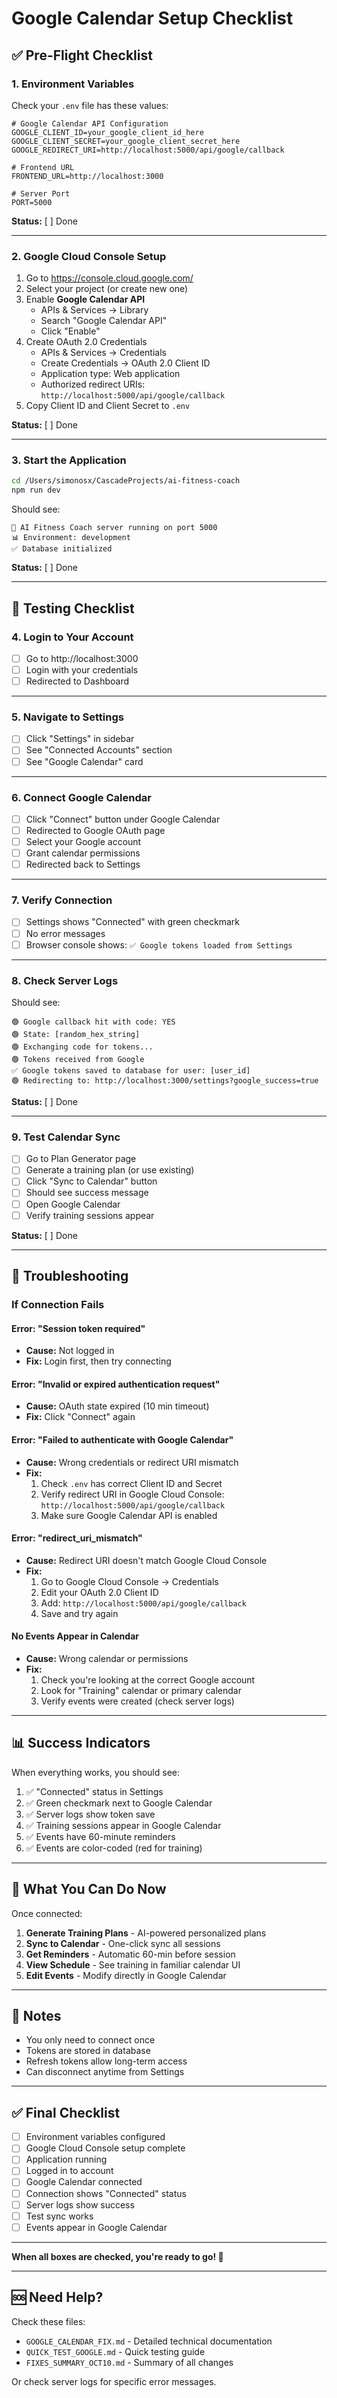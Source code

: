 # Google Calendar Setup Checklist

## ✅ Pre-Flight Checklist

### 1. Environment Variables
Check your `.env` file has these values:

```env
# Google Calendar API Configuration
GOOGLE_CLIENT_ID=your_google_client_id_here
GOOGLE_CLIENT_SECRET=your_google_client_secret_here
GOOGLE_REDIRECT_URI=http://localhost:5000/api/google/callback

# Frontend URL
FRONTEND_URL=http://localhost:3000

# Server Port
PORT=5000
```

**Status:** [ ] Done

---

### 2. Google Cloud Console Setup

1. Go to https://console.cloud.google.com/
2. Select your project (or create new one)
3. Enable **Google Calendar API**
   - APIs & Services → Library
   - Search "Google Calendar API"
   - Click "Enable"
4. Create OAuth 2.0 Credentials
   - APIs & Services → Credentials
   - Create Credentials → OAuth 2.0 Client ID
   - Application type: Web application
   - Authorized redirect URIs: `http://localhost:5000/api/google/callback`
5. Copy Client ID and Client Secret to `.env`

**Status:** [ ] Done

---

### 3. Start the Application

```bash
cd /Users/simonosx/CascadeProjects/ai-fitness-coach
npm run dev
```

Should see:
```
🚀 AI Fitness Coach server running on port 5000
📊 Environment: development
✅ Database initialized
```

**Status:** [ ] Done

---

## 🧪 Testing Checklist

### 4. Login to Your Account
- [ ] Go to http://localhost:3000
- [ ] Login with your credentials
- [ ] Redirected to Dashboard

---

### 5. Navigate to Settings
- [ ] Click "Settings" in sidebar
- [ ] See "Connected Accounts" section
- [ ] See "Google Calendar" card

---

### 6. Connect Google Calendar
- [ ] Click "Connect" button under Google Calendar
- [ ] Redirected to Google OAuth page
- [ ] Select your Google account
- [ ] Grant calendar permissions
- [ ] Redirected back to Settings

---

### 7. Verify Connection
- [ ] Settings shows "Connected" with green checkmark
- [ ] No error messages
- [ ] Browser console shows: `✅ Google tokens loaded from Settings`

---

### 8. Check Server Logs
Should see:
```
🟢 Google callback hit with code: YES
🟢 State: [random_hex_string]
🟢 Exchanging code for tokens...
🟢 Tokens received from Google
✅ Google tokens saved to database for user: [user_id]
🟢 Redirecting to: http://localhost:3000/settings?google_success=true
```

**Status:** [ ] Done

---

### 9. Test Calendar Sync
- [ ] Go to Plan Generator page
- [ ] Generate a training plan (or use existing)
- [ ] Click "Sync to Calendar" button
- [ ] Should see success message
- [ ] Open Google Calendar
- [ ] Verify training sessions appear

**Status:** [ ] Done

---

## 🐛 Troubleshooting

### If Connection Fails

#### Error: "Session token required"
- **Cause:** Not logged in
- **Fix:** Login first, then try connecting

#### Error: "Invalid or expired authentication request"
- **Cause:** OAuth state expired (10 min timeout)
- **Fix:** Click "Connect" again

#### Error: "Failed to authenticate with Google Calendar"
- **Cause:** Wrong credentials or redirect URI mismatch
- **Fix:** 
  1. Check `.env` has correct Client ID and Secret
  2. Verify redirect URI in Google Cloud Console: `http://localhost:5000/api/google/callback`
  3. Make sure Google Calendar API is enabled

#### Error: "redirect_uri_mismatch"
- **Cause:** Redirect URI doesn't match Google Cloud Console
- **Fix:** 
  1. Go to Google Cloud Console → Credentials
  2. Edit your OAuth 2.0 Client ID
  3. Add: `http://localhost:5000/api/google/callback`
  4. Save and try again

#### No Events Appear in Calendar
- **Cause:** Wrong calendar or permissions
- **Fix:**
  1. Check you're looking at the correct Google account
  2. Look for "Training" calendar or primary calendar
  3. Verify events were created (check server logs)

---

## 📊 Success Indicators

When everything works, you should see:

1. ✅ "Connected" status in Settings
2. ✅ Green checkmark next to Google Calendar
3. ✅ Server logs show token save
4. ✅ Training sessions appear in Google Calendar
5. ✅ Events have 60-minute reminders
6. ✅ Events are color-coded (red for training)

---

## 🎯 What You Can Do Now

Once connected:

1. **Generate Training Plans** - AI-powered personalized plans
2. **Sync to Calendar** - One-click sync all sessions
3. **Get Reminders** - Automatic 60-min before session
4. **View Schedule** - See training in familiar calendar UI
5. **Edit Events** - Modify directly in Google Calendar

---

## 📝 Notes

- You only need to connect once
- Tokens are stored in database
- Refresh tokens allow long-term access
- Can disconnect anytime from Settings

---

## ✅ Final Checklist

- [ ] Environment variables configured
- [ ] Google Cloud Console setup complete
- [ ] Application running
- [ ] Logged in to account
- [ ] Google Calendar connected
- [ ] Connection shows "Connected" status
- [ ] Server logs show success
- [ ] Test sync works
- [ ] Events appear in Google Calendar

---

**When all boxes are checked, you're ready to go! 🚀**

---

## 🆘 Need Help?

Check these files:
- `GOOGLE_CALENDAR_FIX.md` - Detailed technical documentation
- `QUICK_TEST_GOOGLE.md` - Quick testing guide
- `FIXES_SUMMARY_OCT10.md` - Summary of all changes

Or check server logs for specific error messages.
